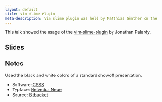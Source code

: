 ```yaml
---
layout: default
title: Vim Slime Plugin
meta-description: Vim slime plugin was held by Matthias Günther on the vimberlin meetup on January, 2013.
---
```


This talk showed the usage of the [vim-slime-plugin](https://github.com/jpalardy/vim-slime) by Jonathan Palardy.


## Slides

<script src="http://speakerdeck.com/embed/ad7c5220462e0130451812313b100816.js"></script>


## Notes

Used the black and white colors of a standard showoff presentation.


- Software: [CSSS](http://leaverou.github.com/csss/#intro)
- Typface: [Helvetica Neue](http://www.linotype.com/1266/neuehelvetica-family.html)
- Source: [Bitbucket](https://bitbucket.org/wikimatze/presentations/src/4217f451306ac02a546e4308557ff227561da4a4)

